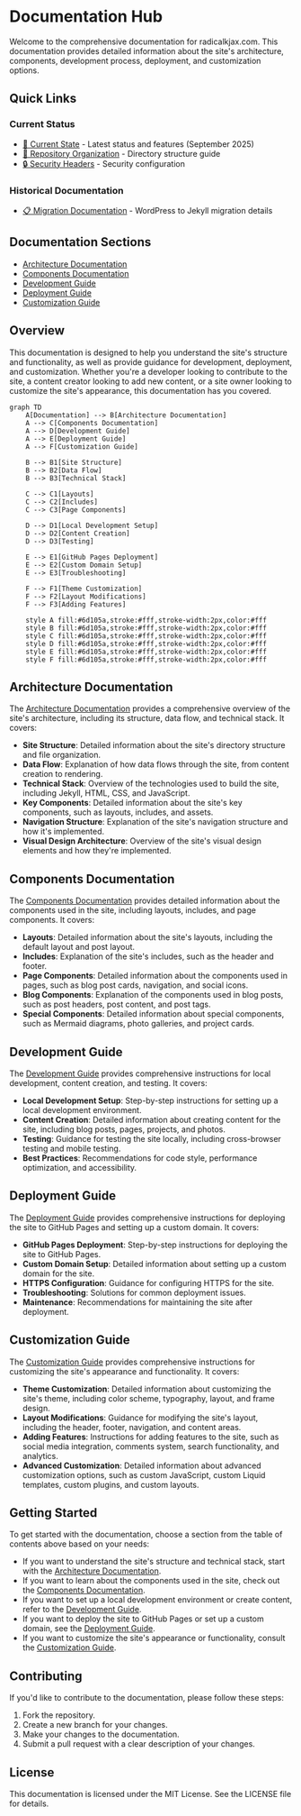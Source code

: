 # Documentation Hub

Welcome to the comprehensive documentation for radicalkjax.com. This documentation provides detailed information about the site's architecture, components, development process, deployment, and customization options.

## Quick Links

### Current Status
- [🔄 Current State](./CURRENT_STATE.md) - Latest status and features (September 2025)
- [📁 Repository Organization](./REPO_ORGANIZATION.md) - Directory structure guide
- [🔒 Security Headers](./SECURITY-HEADERS.md) - Security configuration

### Historical Documentation
- [📋 Migration Documentation](./MIGRATION_DOCUMENTATION.md) - WordPress to Jekyll migration details

## Documentation Sections

- [Architecture Documentation](#architecture-documentation)
- [Components Documentation](#components-documentation)
- [Development Guide](#development-guide)
- [Deployment Guide](#deployment-guide)
- [Customization Guide](#customization-guide)

## Overview

This documentation is designed to help you understand the site's structure and functionality, as well as provide guidance for development, deployment, and customization. Whether you're a developer looking to contribute to the site, a content creator looking to add new content, or a site owner looking to customize the site's appearance, this documentation has you covered.

```mermaid
graph TD
    A[Documentation] --> B[Architecture Documentation]
    A --> C[Components Documentation]
    A --> D[Development Guide]
    A --> E[Deployment Guide]
    A --> F[Customization Guide]
    
    B --> B1[Site Structure]
    B --> B2[Data Flow]
    B --> B3[Technical Stack]
    
    C --> C1[Layouts]
    C --> C2[Includes]
    C --> C3[Page Components]
    
    D --> D1[Local Development Setup]
    D --> D2[Content Creation]
    D --> D3[Testing]
    
    E --> E1[GitHub Pages Deployment]
    E --> E2[Custom Domain Setup]
    E --> E3[Troubleshooting]
    
    F --> F1[Theme Customization]
    F --> F2[Layout Modifications]
    F --> F3[Adding Features]
    
    style A fill:#6d105a,stroke:#fff,stroke-width:2px,color:#fff
    style B fill:#6d105a,stroke:#fff,stroke-width:2px,color:#fff
    style C fill:#6d105a,stroke:#fff,stroke-width:2px,color:#fff
    style D fill:#6d105a,stroke:#fff,stroke-width:2px,color:#fff
    style E fill:#6d105a,stroke:#fff,stroke-width:2px,color:#fff
    style F fill:#6d105a,stroke:#fff,stroke-width:2px,color:#fff
```

## Architecture Documentation

The [Architecture Documentation](architecture/README.md) provides a comprehensive overview of the site's architecture, including its structure, data flow, and technical stack. It covers:

- **Site Structure**: Detailed information about the site's directory structure and file organization.
- **Data Flow**: Explanation of how data flows through the site, from content creation to rendering.
- **Technical Stack**: Overview of the technologies used to build the site, including Jekyll, HTML, CSS, and JavaScript.
- **Key Components**: Detailed information about the site's key components, such as layouts, includes, and assets.
- **Navigation Structure**: Explanation of the site's navigation structure and how it's implemented.
- **Visual Design Architecture**: Overview of the site's visual design elements and how they're implemented.

## Components Documentation

The [Components Documentation](components/README.md) provides detailed information about the components used in the site, including layouts, includes, and page components. It covers:

- **Layouts**: Detailed information about the site's layouts, including the default layout and post layout.
- **Includes**: Explanation of the site's includes, such as the header and footer.
- **Page Components**: Detailed information about the components used in pages, such as blog post cards, navigation, and social icons.
- **Blog Components**: Explanation of the components used in blog posts, such as post headers, post content, and post tags.
- **Special Components**: Detailed information about special components, such as Mermaid diagrams, photo galleries, and project cards.

## Development Guide

The [Development Guide](development/README.md) provides comprehensive instructions for local development, content creation, and testing. It covers:

- **Local Development Setup**: Step-by-step instructions for setting up a local development environment.
- **Content Creation**: Detailed information about creating content for the site, including blog posts, pages, projects, and photos.
- **Testing**: Guidance for testing the site locally, including cross-browser testing and mobile testing.
- **Best Practices**: Recommendations for code style, performance optimization, and accessibility.

## Deployment Guide

The [Deployment Guide](deployment/README.md) provides comprehensive instructions for deploying the site to GitHub Pages and setting up a custom domain. It covers:

- **GitHub Pages Deployment**: Step-by-step instructions for deploying the site to GitHub Pages.
- **Custom Domain Setup**: Detailed information about setting up a custom domain for the site.
- **HTTPS Configuration**: Guidance for configuring HTTPS for the site.
- **Troubleshooting**: Solutions for common deployment issues.
- **Maintenance**: Recommendations for maintaining the site after deployment.

## Customization Guide

The [Customization Guide](customization/README.md) provides comprehensive instructions for customizing the site's appearance and functionality. It covers:

- **Theme Customization**: Detailed information about customizing the site's theme, including color scheme, typography, layout, and frame design.
- **Layout Modifications**: Guidance for modifying the site's layout, including the header, footer, navigation, and content areas.
- **Adding Features**: Instructions for adding features to the site, such as social media integration, comments system, search functionality, and analytics.
- **Advanced Customization**: Detailed information about advanced customization options, such as custom JavaScript, custom Liquid templates, custom plugins, and custom layouts.

## Getting Started

To get started with the documentation, choose a section from the table of contents above based on your needs:

- If you want to understand the site's structure and technical stack, start with the [Architecture Documentation](architecture/README.md).
- If you want to learn about the components used in the site, check out the [Components Documentation](components/README.md).
- If you want to set up a local development environment or create content, refer to the [Development Guide](development/README.md).
- If you want to deploy the site to GitHub Pages or set up a custom domain, see the [Deployment Guide](deployment/README.md).
- If you want to customize the site's appearance or functionality, consult the [Customization Guide](customization/README.md).

## Contributing

If you'd like to contribute to the documentation, please follow these steps:

1. Fork the repository.
2. Create a new branch for your changes.
3. Make your changes to the documentation.
4. Submit a pull request with a clear description of your changes.

## License

This documentation is licensed under the MIT License. See the LICENSE file for details.
